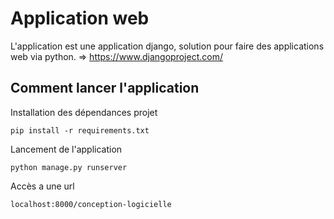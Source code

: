 # Application web

L'application est une application django, solution pour faire des applications web via python.
=> https://www.djangoproject.com/
## Comment lancer l'application

Installation des dépendances projet
```
pip install -r requirements.txt
```

Lancement de l'application 
```
python manage.py runserver
```

Accès a une url 
``` 
localhost:8000/conception-logicielle
```
